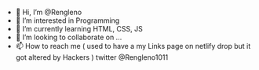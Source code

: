 - 👋 Hi, I’m @Rengleno
- 👀 I’m interested in Programming
- 🌱 I’m currently learning HTML, CSS, JS
- 💞️ I’m looking to collaborate on ...
- 📫 How to reach me ( used to have a my Links page on netlify drop but it got altered by Hackers ) twitter @Rengleno1011

<!---
Rengleno/Rengleno is a ✨ special ✨ repository because its `README.md` (this file) appears on your GitHub profile.
You can click the Preview link to take a look at your changes.
--->
